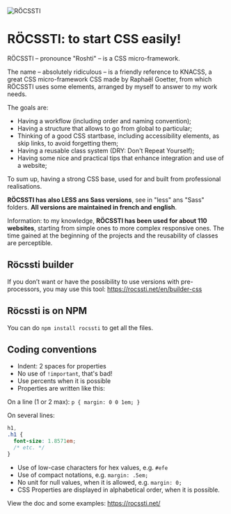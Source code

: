 <img src="https://rocssti.net/layout/images/rocssti_logo.png" alt="RÖCSSTI" />

# RÖCSSTI: to start CSS easily!

RÖCSSTI – pronounce "Roshti" – is a CSS micro-framework.

The name – absolutely ridiculous – is a friendly reference to KNACSS, a great CSS micro-framework CSS made by Raphaël Goetter, from which RÖCSSTI uses some elements, arranged by myself to answer to my work needs.

The goals are:

- Having a workflow (including order and naming convention);
- Having a structure that allows to go from global to particular;
- Thinking of a good CSS startbase, including accessibility elements, as skip links, to avoid forgetting them;
- Having a reusable class system (DRY: Don't Repeat Yourself);
- Having some nice and practical tips that enhance integration and use of a website;
 
To sum up, having a strong CSS base, used for and built from professional realisations.

**RÖCSSTI has also LESS ans Sass versions**, see in "less" ans "Sass" folders. **All versions are maintained in french and english**.

Information: to my knowledge, **RÖCSSTI has been used for about 110 websites**, starting from simple ones to more complex responsive ones. The time gained at the beginning of the projects and the reusability of classes are perceptible.

## Röcssti builder

If you don’t want or have the possibility to use versions with pre-processors, you may use this tool: https://rocssti.net/en/builder-css

## Röcssti is on NPM

You can do ```npm install rocssti``` to get all the files.

## Coding conventions

- Indent: 2 spaces for properties
- No use of `!important`, that's bad!
- Use percents when it is possible
- Properties are written like this:

On a line (1 or 2 max): `p { margin: 0 0 1em; }`

On several lines:
```css
h1,
.h1 {
  font-size: 1.8571em;
  /* etc. */
}
```

- Use of low-case characters for hex values, e.g. `#efe`
- Use of compact notations, e.g. `margin: .5em;`
- No unit for null values, when it is allowed, e.g. `margin: 0;`
- CSS Properties are displayed in alphabetical order, when it is possible.

View the doc and some examples: https://rocssti.net/
